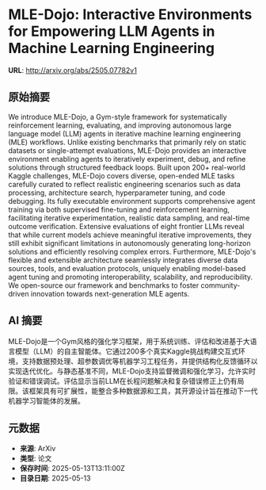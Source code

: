 # MLE-Dojo: Interactive Environments for Empowering LLM Agents in Machine Learning Engineering

**URL**: http://arxiv.org/abs/2505.07782v1

## 原始摘要

We introduce MLE-Dojo, a Gym-style framework for systematically reinforcement
learning, evaluating, and improving autonomous large language model (LLM)
agents in iterative machine learning engineering (MLE) workflows. Unlike
existing benchmarks that primarily rely on static datasets or single-attempt
evaluations, MLE-Dojo provides an interactive environment enabling agents to
iteratively experiment, debug, and refine solutions through structured feedback
loops. Built upon 200+ real-world Kaggle challenges, MLE-Dojo covers diverse,
open-ended MLE tasks carefully curated to reflect realistic engineering
scenarios such as data processing, architecture search, hyperparameter tuning,
and code debugging. Its fully executable environment supports comprehensive
agent training via both supervised fine-tuning and reinforcement learning,
facilitating iterative experimentation, realistic data sampling, and real-time
outcome verification. Extensive evaluations of eight frontier LLMs reveal that
while current models achieve meaningful iterative improvements, they still
exhibit significant limitations in autonomously generating long-horizon
solutions and efficiently resolving complex errors. Furthermore, MLE-Dojo's
flexible and extensible architecture seamlessly integrates diverse data
sources, tools, and evaluation protocols, uniquely enabling model-based agent
tuning and promoting interoperability, scalability, and reproducibility. We
open-source our framework and benchmarks to foster community-driven innovation
towards next-generation MLE agents.


## AI 摘要

MLE-Dojo是一个Gym风格的强化学习框架，用于系统训练、评估和改进基于大语言模型（LLM）的自主智能体。它通过200多个真实Kaggle挑战构建交互式环境，支持数据预处理、超参数调优等机器学习工程任务，并提供结构化反馈循环以实现迭代优化。与静态基准不同，MLE-Dojo支持监督微调和强化学习，允许实时验证和错误调试。评估显示当前LLM在长程问题解决和复杂错误修正上仍有局限。该框架具有可扩展性，能整合多种数据源和工具，其开源设计旨在推动下一代机器学习智能体的发展。

## 元数据

- **来源**: ArXiv
- **类型**: 论文
- **保存时间**: 2025-05-13T13:11:00Z
- **目录日期**: 2025-05-13
